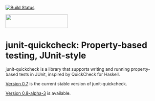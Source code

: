 [![Build Status](https://travis-ci.org/pholser/junit-quickcheck.svg?branch=master)](https://travis-ci.org/pholser/junit-quickcheck)

<a href="http://www.yegor256.com/2015/10/17/award-2016.html">
  <img src="http://www.yegor256.com/images/award/2016/winner-pholser.png" width="203" height="45"/>
</a>

# junit-quickcheck: Property-based testing, JUnit-style

junit-quickcheck is a library that supports writing and running property-based
tests in JUnit, inspired by QuickCheck for Haskell.

[Version 0.7](https://pholser.github.io/junit-quickcheck/index.html) is the
current stable version of junit-quickcheck.

[Version 0.8-alpha-3](http://pholser.github.io/junit-quickcheck/site/0.8-alpha-3/)
is available.
